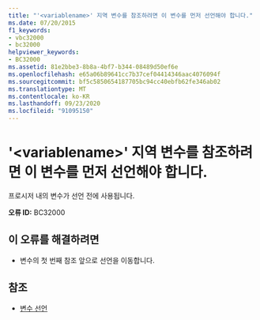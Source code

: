 ```yaml
---
title: "'<variablename>' 지역 변수를 참조하려면 이 변수를 먼저 선언해야 합니다."
ms.date: 07/20/2015
f1_keywords:
- vbc32000
- bc32000
helpviewer_keywords:
- BC32000
ms.assetid: 81e2bbe3-8b8a-4bf7-b344-08489d50ef6e
ms.openlocfilehash: e65a06b89641cc7b37cef04414346aac4076094f
ms.sourcegitcommit: bf5c5850654187705bc94cc40ebfb62fe346ab02
ms.translationtype: MT
ms.contentlocale: ko-KR
ms.lasthandoff: 09/23/2020
ms.locfileid: "91095150"
---
```

# <a name="local-variable-variablename-cannot-be-referred-to-before-it-is-declared"></a>'\<variablename>' 지역 변수를 참조하려면 이 변수를 먼저 선언해야 합니다.

프로시저 내의 변수가 선언 전에 사용됩니다.  
  
 **오류 ID:** BC32000  
  
## <a name="to-correct-this-error"></a>이 오류를 해결하려면  
  
- 변수의 첫 번째 참조 앞으로 선언을 이동합니다.  
  
## <a name="see-also"></a>참조

- [변수 선언](../programming-guide/language-features/variables/variable-declaration.md)
